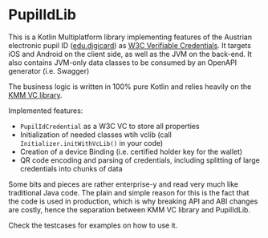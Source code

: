 # PupilIdLib

This is a Kotlin Multiplatform library implementing features of the Austrian electronic pupil ID ([edu.digicard](https://www.bmbwf.gv.at/Themen/schule/zrp/dibi/itinf/itdienstleistungen/educard.html))
as [W3C Verifiable Credentials](https://w3c.github.io/vc-data-model/).
It targets iOS and Android on the client side, as well as the JVM on the back-end.
It also contains JVM-only data classes to be consumed by an OpenAPI generator (i.e. Swagger)

The business logic is written in 100% pure Kotlin and relies heavily on the [KMM VC library](https://github.com/a-sit-plus/kmm-vc-library).

Implemented features:

- `PupilIdCredential` as a W3C VC to store all properties
- Initialization of needed classes wtih vclib (call `Initializer.initWithVcLib()` in your code)
- Creation of a device Binding (i.e. certified holder key for the wallet)
- QR code encoding and parsing of credentials, including splitting of large credentials into chunks of data


Some bits and pieces are rather enterprise-y and read very much like traditional Java code.
The plain and simple reason for this is the fact that the code is used in production, which is why breaking API and ABI changes are costly, hence the separation between KMM VC library and PupilIdLib.

Check the testcases for examples on how to use it.
